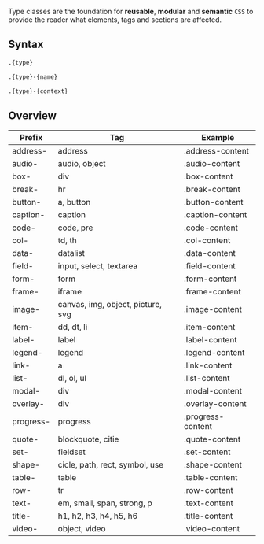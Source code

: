 Type classes are the foundation for **reusable**, **modular** and **semantic** `CSS` to provide the reader what elements, tags and sections are affected.


Syntax
------

```css
.{type}
```

```css
.{type}-{name}
```

```css
.{type}-{context}
```


Overview
--------

<table>
	<thead>
		<tr>
			<th>Prefix</th>
			<th>Tag</th>
			<th>Example</th>
		</tr>
	</thead>
	<tbody>
		<tr>
			<td>address-</td>
			<td>address</td>
			<td>.address-content</td>
		</tr>
		<tr>
			<td>audio-</td>
			<td>audio, object</td>
			<td>.audio-content</td>
		</tr>
		<tr>
			<td>box-</td>
			<td>div</td>
			<td>.box-content</td>
		</tr>
		<tr>
			<td>break-</td>
			<td>hr</td>
			<td>.break-content</td>
		</tr>
		<tr>
			<td>button-</td>
			<td>a, button</td>
			<td>.button-content</td>
		</tr>
		<tr>
			<td>caption-</td>
			<td>caption</td>
			<td>.caption-content</td>
		</tr>
		<tr>
			<td>code-</td>
			<td>code, pre</td>
			<td>.code-content</td>
		</tr>
		<tr>
			<td>col-</td>
			<td>td, th</td>
			<td>.col-content</td>
		</tr>
		<tr>
			<td>data-</td>
			<td>datalist</td>
			<td>.data-content</td>
		</tr>
		<tr>
			<td>field-</td>
			<td>input, select, textarea</td>
			<td>.field-content</td>
		</tr>
		<tr>
			<td>form-</td>
			<td>form</td>
			<td>.form-content</td>
		</tr>
		<tr>
			<td>frame-</td>
			<td>iframe</td>
			<td>.frame-content</td>
		</tr>
		<tr>
			<td>image-</td>
			<td>canvas, img, object, picture, svg</td>
			<td>.image-content</td>
		</tr>
		<tr>
			<td>item-</td>
			<td>dd, dt, li</td>
			<td>.item-content</td>
		</tr>
		<tr>
			<td>label-</td>
			<td>label</td>
			<td>.label-content</td>
		</tr>
		<tr>
			<td>legend-</td>
			<td>legend</td>
			<td>.legend-content</td>
		</tr>
		<tr>
			<td>link-</td>
			<td>a</td>
			<td>.link-content</td>
		</tr>
		<tr>
			<td>list-</td>
			<td>dl, ol, ul</td>
			<td>.list-content</td>
		</tr>
		<tr>
			<td>modal-</td>
			<td>div</td>
			<td>.modal-content</td>
		</tr>
		<tr>
			<td>overlay-</td>
			<td>div</td>
			<td>.overlay-content</td>
		</tr>
		<tr>
			<td>progress-</td>
			<td>progress</td>
			<td>.progress-content</td>
		</tr>
		<tr>
			<td>quote-</td>
			<td>blockquote, citie</td>
			<td>.quote-content</td>
		</tr>
		<tr>
			<td>set-</td>
			<td>fieldset</td>
			<td>.set-content</td>
		</tr>
		<tr>
			<td>shape-</td>
			<td>cicle, path, rect, symbol, use</td>
			<td>.shape-content</td>
		</tr>
		<tr>
			<td>table-</td>
			<td>table</td>
			<td>.table-content</td>
		</tr>
		<tr>
			<td>row-</td>
			<td>tr</td>
			<td>.row-content</td>
		</tr>
		<tr>
			<td>text-</td>
			<td>em, small, span, strong, p</td>
			<td>.text-content</td>
		</tr>
		<tr>
			<td>title-</td>
			<td>h1, h2, h3, h4, h5, h6</td>
			<td>.title-content</td>
		</tr>
		<tr>
			<td>video-</td>
			<td>object, video</td>
			<td>.video-content</td>
		</tr>
	</tbody>
</table>

